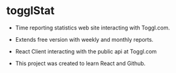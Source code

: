 # togglStat
- Time reporting statistics web site interacting with Toggl.com.

- Extends free version with weekly and monthly reports.

- React Client interacting with the public api at Toggl.com

- This project was created to learn React and Github.
